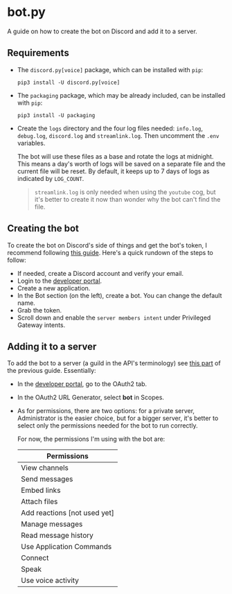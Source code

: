# bot.py

A guide on how to create the bot on Discord and add it to a server.

## Requirements

- The `discord.py[voice]` package, which can be installed with `pip`:

  ```
  pip3 install -U discord.py[voice]
  ```
  
- The `packaging` package, which may be already included, can be installed with `pip`:

  ```
  pip3 install -U packaging
  ```
  
- Create the `logs` directory and the four log files needed: `info.log`, `debug.log`, `discord.log` and `streamlink.log`. Then uncomment the `.env` variables.

  The bot will use these files as a base and rotate the logs at midnight. This means a day's worth of logs will be saved on a separate file and the current file will be reset. By default, it keeps up to 7 days of logs as indicated by `LOG_COUNT`.

  > `streamlink.log` is only needed when using the `youtube` cog, but it's better to create it now than wonder why the bot can't find the file.


## Creating the bot

To create the bot on Discord's side of things and get the bot's token, I recommend following [this guide](https://realpython.com/how-to-make-a-discord-bot-python/#how-to-make-a-discord-bot-in-the-developer-portal). Here's a quick rundown of the steps to follow:

- If needed, create a Discord account and verify your email.
- Login to the [developer portal](https://discord.com/developers/applications).
- Create a new application.
- In the Bot section (on the left), create a bot. You can change the default name.
- Grab the token.
- Scroll down and enable the `server members intent` under Privileged Gateway intents.

## Adding it to a server

To add the bot to a server (a guild in the API's terminology) see [this part](https://realpython.com/how-to-make-a-discord-bot-python/#adding-a-bot-to-a-guild) of the previous guide. Essentially:

- In the [developer portal](https://discord.com/developers/applications), go to the OAuth2 tab.

- In the OAuth2 URL Generator, select **bot** in Scopes.

- As for permissions, there are two options: for a private server, Administrator is the easier choice, but for a bigger server, it's better to select only the permissions needed for the bot to run correctly.

  For now, the permissions I'm using with the bot are:

  | Permissions                  |
  | ---------------------------- |
  | View channels                |
  | Send messages                |
  | Embed links                  |
  | Attach files                 |
  | Add reactions [not used yet] |
  | Manage messages              |
  | Read message history         |
  | Use Application Commands     |
  | Connect                      |
  | Speak                        |
  | Use voice activity           |

  

